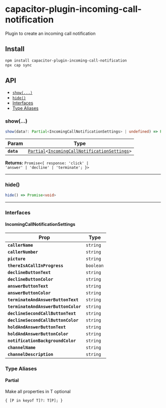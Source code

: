 # capacitor-plugin-incoming-call-notification

Plugin to create an incoming call notification

## Install

```bash
npm install capacitor-plugin-incoming-call-notification
npx cap sync
```

## API

<docgen-index>

* [`show(...)`](#show)
* [`hide()`](#hide)
* [Interfaces](#interfaces)
* [Type Aliases](#type-aliases)

</docgen-index>

<docgen-api>
<!--Update the source file JSDoc comments and rerun docgen to update the docs below-->

### show(...)

```typescript
show(data?: Partial<IncomingCallNotificationSettings> | undefined) => Promise<{ response: 'click' | 'answer' | 'decline' | 'terminate'; }>
```

| Param      | Type                                                                                                                                |
| ---------- | ----------------------------------------------------------------------------------------------------------------------------------- |
| **`data`** | <code><a href="#partial">Partial</a>&lt;<a href="#incomingcallnotificationsettings">IncomingCallNotificationSettings</a>&gt;</code> |

**Returns:** <code>Promise&lt;{ response: 'click' | 'answer' | 'decline' | 'terminate'; }&gt;</code>

--------------------


### hide()

```typescript
hide() => Promise<void>
```

--------------------


### Interfaces


#### IncomingCallNotificationSettings

| Prop                                | Type                 |
| ----------------------------------- | -------------------- |
| **`callerName`**                    | <code>string</code>  |
| **`callerNumber`**                  | <code>string</code>  |
| **`picture`**                       | <code>string</code>  |
| **`thereIsACallInProgress`**        | <code>boolean</code> |
| **`declineButtonText`**             | <code>string</code>  |
| **`declineButtonColor`**            | <code>string</code>  |
| **`answerButtonText`**              | <code>string</code>  |
| **`answerButtonColor`**             | <code>string</code>  |
| **`terminateAndAnswerButtonText`**  | <code>string</code>  |
| **`terminateAndAnswerButtonColor`** | <code>string</code>  |
| **`declineSecondCallButtonText`**   | <code>string</code>  |
| **`declineSecondCallButtonColor`**  | <code>string</code>  |
| **`holdAndAnswerButtonText`**       | <code>string</code>  |
| **`holdAndAnswerButtonColor`**      | <code>string</code>  |
| **`notificationBackgroundColor`**   | <code>string</code>  |
| **`channelName`**                   | <code>string</code>  |
| **`channelDescription`**            | <code>string</code>  |


### Type Aliases


#### Partial

Make all properties in T optional

<code>{ [P in keyof T]?: T[P]; }</code>

</docgen-api>
